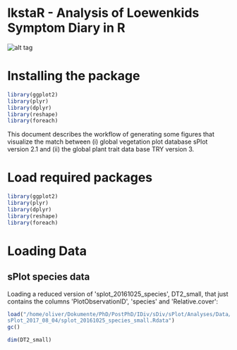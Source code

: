 # lkstaR - Analysis of Loewenkids Symptom Diary in R
![alt tag](https://github.com/oliverpurschke/lkstaR/blob/main/lkstaR.png "Loewenkids Logo")

Installing the package
================

``` r
library(ggplot2)
library(plyr)
library(dplyr)
library(reshape)
library(foreach)
```

This document describes the workflow of generating some figures that visualize the match between (i) global vegetation plot database sPlot version 2.1 and (ii) the global plant trait data base TRY version 3.

Load required packages
======================

``` r
library(ggplot2)
library(plyr)
library(dplyr)
library(reshape)
library(foreach)
```

Loading Data
============

sPlot species data
------------------

Loading a reduced version of 'splot\_20161025\_species', DT2\_small, that just contains the columns 'PlotObservationID', 'species' and 'Relative.cover':

``` r
load("/home/oliver/Dokumente/PhD/PostPhD/IDiv/sDiv/sPlot/Analyses/Data/Species/sPlot/
sPlot_2017_08_04/splot_20161025_species_small.Rdata")
gc()
```

``` r
dim(DT2_small)
```
